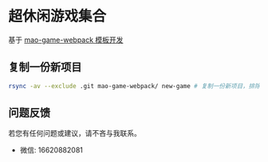 
# 超休闲游戏集合

基于 [mao-game-webpack 模板开发](https://github.com/liurongqing/mao-game-webpack)

## 复制一份新项目
```bash
rsync -av --exclude .git mao-game-webpack/ new-game # 复制一份新项目，排除 .git 目录
```

## 问题反馈

若您有任何问题或建议，请不吝与我联系。

- 微信: 16620882081
